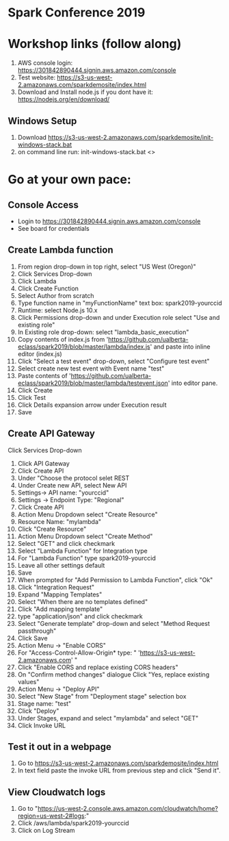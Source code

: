 # Spark Conference 2019
# Workshop links (follow along)
1. AWS console login: https://301842890444.signin.aws.amazon.com/console
2. Test website: https://s3-us-west-2.amazonaws.com/sparkdemosite/index.html
3. Download and Install node.js if you dont have it: https://nodejs.org/en/download/

## Windows Setup
1. Download https://s3-us-west-2.amazonaws.com/sparkdemosite/init-windows-stack.bat
2. on command line run: init-windows-stack.bat <<your ccid>>


# Go at your own pace: 
## Console Access
* Login to https://301842890444.signin.aws.amazon.com/console
* See board for credentials

## Create Lambda function
1. From region drop-down in top right, select "US West (Oregon)"
2. Click Services Drop-down
3. Click Lambda
4. Click Create Function
5. Select Author from scratch
6. Type function name in "myFunctionName" text box: spark2019-yourccid
7. Runtime: select Node.js 10.x
8. Click Permissions drop-down and under Execution role select "Use and existing role"
9. In Existing role drop-down: select "lambda_basic_execution"
10. Copy contents of index.js from 'https://github.com/ualberta-eclass/spark2019/blob/master/lambda/index.js' and paste into inline editor (index.js)
11. Click "Select a test event" drop-down, select "Configure test event"
12. Select create new test event with Event name "test"
13. Paste contents of 'https://github.com/ualberta-eclass/spark2019/blob/master/lambda/testevent.json' into editor pane.
14. Click Create
15. Click Test
16. Click Details expansion arrow under Execution result
17. Save

## Create API Gateway
Click Services Drop-down
1. Click API Gateway
2. Click Create API
3. Under "Choose the protocol selet REST
4. Under Create new API, select New API
5. Settings-> API name: "yourccid"
6. Settings -> Endpoint Type: "Regional"
7. Click Create API
8. Action Menu Dropdown select "Create Resource"
9. Resource Name: "mylambda"
10. Click "Create Resource"
11. Action Menu Dropdown select "Create Method"
12. Select "GET" and click checkmark
13. Select "Lambda Function" for Integration type
14. For "Lambda Function" type spark2019-yourccid
15. Leave all other settings default
16. Save
17. When prompted for "Add Permission to Lambda Function", click "Ok"
18. Click "Integration Request"
19. Expand "Mapping Templates"
20. Select "When there are no templates defined"
21. Click "Add mapping template"
22. type "application/json" and click checkmark
23. Select "Generate template" drop-down and select "Method Request passthrough"
24. Click Save
25. Action Menu -> "Enable CORS"
26. For "Access-Control-Allow-Origin* type: " 'https://s3-us-west-2.amazonaws.com' "
27. Click "Enable CORS and replace existing CORS headers"
28. On "Confirm method changes" dialogue Click "Yes, replace existing values"
29. Action Menu -> "Deploy API"
30. Select "New Stage" from "Deployment stage" selection box
31. Stage name: "test"
32. Click "Deploy"
33. Under Stages, expand and select "mylambda" and select "GET"
34. Click Invoke URL

## Test it out in a webpage
1. Go to https://s3-us-west-2.amazonaws.com/sparkdemosite/index.html
2. In text field paste the invoke URL from previous step and click "Send it".

## View Cloudwatch logs
1. Go to "https://us-west-2.console.aws.amazon.com/cloudwatch/home?region=us-west-2#logs:"
2. Click /aws/lambda/spark2019-yourccid
3. Click on Log Stream
